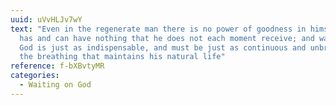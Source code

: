 ```yaml
---
uuid: uVvHLJv7wY
text: "Even in the regenerate man there is no power of goodness in himself: he
  has and can have nothing that he does not each moment receive; and waiting on
  God is just as indispensable, and must be just as continuous and unbroken, as
  the breathing that maintains his natural life"
reference: f-bXBvtyMR
categories:
  - Waiting on God
---
```

